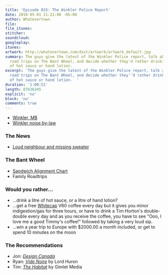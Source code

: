 ```yaml
---
title: 'Episode 015: The Winkler Police Report'
date: 2018-05-01 21:21:00 -05:00
author: Whatevertown
file: 
file_itunes: 
stitcher: 
soundcloud: 
googleplay: 
itunes: 
artwork: http://whatevertown.com/dist/artwork/artwork_default.jpg
summary: The guys give the latest of the Winkler Police report, talk about family
  road trips on The Bant Wheel, and decide whether they'd rather drinking a litre
  of hot sauce or hand lotion.
excerpt: 'The guys give the latest of the Winkler Police report, talk about family
  road trips on The Bant Wheel, and decide whether they''d rather drinking a litre
  of hot sauce or hand lotion.  '
duration: '1:00:51'
length: 87636345
explicit: 'no'
block: 'no'
comments: true
---
```


- [Winkler, MB](https://sourispei.com/about/)
- [Winkler noise by-law](http://www.winklerpolice.ca/images/ByLaw%202139-15.pdf)

### The News
- [Loud neighbour and missing sweater](https://pembinavalleyonline.com/local/winkler-woman-victim-of-5-000-scam)

### The Bant Wheel
- [Sandwich Alignment Chart](https://flowingdata.com/2017/05/02/sandwich-alignment-chart/)
- Family Roadtrips

### Would you rather…
- …drink a litre of hot sauce, or a litre of hand lotion?
- …get a free [Whitecap](https://drinkwhitecap.com/) V60 coffee every day but it gives you minor indigestion/gas for three hours, or have to drink a Tim Horton's double-double every day and as you receive the coffee, you have to see "Ooo, I love me a good Timmy's coffee!" followed by taking a very loud sip. 
- …win a year trip to Europe with $2000.00 a month included, or get to spend 10 minutes on the moon

### The Recommendations
- Jon: *[Design Canada](https://designcanada.com/)*
- Ryan: *[Vide Noire](https://open.spotify.com/artist/6ltzsmQQbmdoHHbLZ4ZN25?si=SE958X7DRAGQyJgwqVwarg)* by Lord Huron
- Tim: *[The Habitat](https://www.gimletmedia.com/the-habitat)* by Gimlet Media